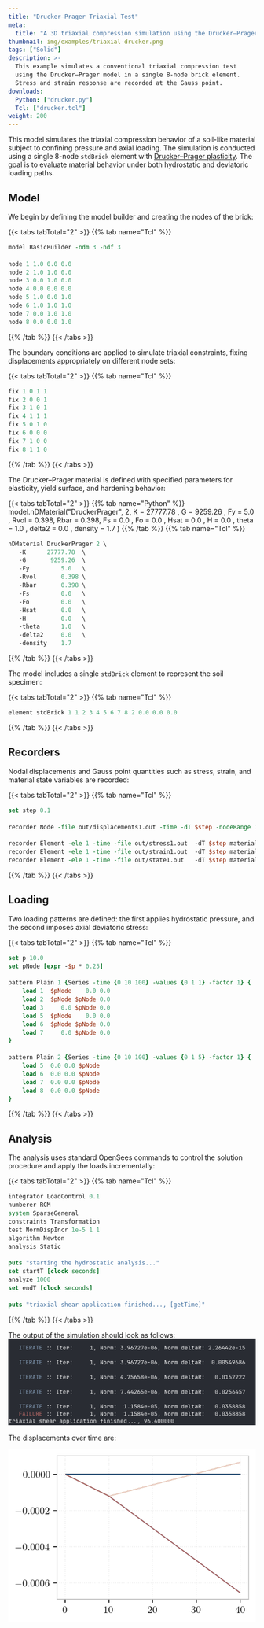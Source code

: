 ```yaml
---
title: "Drucker–Prager Triaxial Test"
meta:
  title: "A 3D triaxial compression simulation using the Drucker–Prager constitutive model"
thumbnail: img/examples/triaxial-drucker.png
tags: ["Solid"]
description: >-
  This example simulates a conventional triaxial compression test
  using the Drucker–Prager model in a single 8-node brick element.
  Stress and strain response are recorded at the Gauss point.
downloads:
  Python: ["drucker.py"]
  Tcl: ["drucker.tcl"]
weight: 200
---
```



This model simulates the triaxial compression behavior of a soil-like material
subject to confining pressure and axial loading. The simulation is conducted using
a single 8-node `stdBrick` element with [Drucker–Prager plasticity](https://xara.so/user/manual/material/plastic/DruckerPrager.html). 
The goal is to evaluate material behavior under both hydrostatic and deviatoric loading paths.

## Model

We begin by defining the model builder and creating the nodes of the brick:

{{< tabs tabTotal="2" >}}
{{% tab name="Tcl" %}}
```tcl
model BasicBuilder -ndm 3 -ndf 3

node 1 1.0 0.0 0.0
node 2 1.0 1.0 0.0
node 3 0.0 1.0 0.0
node 4 0.0 0.0 0.0
node 5 1.0 0.0 1.0
node 6 1.0 1.0 1.0
node 7 0.0 1.0 1.0
node 8 0.0 0.0 1.0
```
{{% /tab %}}
{{< /tabs >}}

The boundary conditions are applied to simulate triaxial constraints, fixing displacements appropriately on different node sets:

{{< tabs tabTotal="2" >}}
{{% tab name="Tcl" %}}
```tcl
fix 1 0 1 1
fix 2 0 0 1
fix 3 1 0 1
fix 4 1 1 1
fix 5 0 1 0
fix 6 0 0 0
fix 7 1 0 0
fix 8 1 1 0
```
{{% /tab %}}
{{< /tabs >}}

The Drucker–Prager material is defined with specified parameters for elasticity, yield surface, and hardening behavior:

{{< tabs tabTotal="2" >}}
{{% tab name="Python" %}}
model.nDMaterial("DruckerPrager", 2,
    K       = 27777.78 ,
    G       =  9259.26 ,
    Fy      =     5.0  ,
    Rvol    =     0.398,
    Rbar    =     0.398,
    Fs      =     0.0  ,
    Fo      =     0.0  ,
    Hsat    =     0.0  ,
    H       =     0.0  ,
    theta   =     1.0  ,
    delta2  =     0.0  ,
    density =   1.7
)
{{% /tab %}}
{{% tab name="Tcl" %}}
```tcl
nDMaterial DruckerPrager 2 \
   -K      27777.78  \
   -G       9259.26  \
   -Fy         5.0   \
   -Rvol       0.398 \
   -Rbar       0.398 \
   -Fs         0.0   \
   -Fo         0.0   \
   -Hsat       0.0   \
   -H          0.0   \
   -theta      1.0   \
   -delta2     0.0   \
   -density    1.7
```
{{% /tab %}}
{{< /tabs >}}

The model includes a single `stdBrick` element to represent the soil specimen:

{{< tabs tabTotal="2" >}}
{{% tab name="Tcl" %}}
```tcl
element stdBrick 1 1 2 3 4 5 6 7 8 2 0.0 0.0 0.0
```
{{% /tab %}}
{{< /tabs >}}

## Recorders

Nodal displacements and Gauss point quantities such as stress, strain, and material state variables are recorded:

{{< tabs tabTotal="2" >}}
{{% tab name="Tcl" %}}
```tcl
set step 0.1

recorder Node -file out/displacements1.out -time -dT $step -nodeRange 1 8 -dof 1 2 3 disp

recorder Element -ele 1 -time -file out/stress1.out  -dT $step material 2 stress
recorder Element -ele 1 -time -file out/strain1.out  -dT $step material 2 strain
recorder Element -ele 1 -time -file out/state1.out   -dT $step material 2 state
```
{{% /tab %}}
{{< /tabs >}}

## Loading

Two loading patterns are defined: the first applies hydrostatic pressure, and the second imposes axial deviatoric stress:

{{< tabs tabTotal="2" >}}
{{% tab name="Tcl" %}}
```tcl
set p 10.0
set pNode [expr -$p * 0.25]

pattern Plain 1 {Series -time {0 10 100} -values {0 1 1} -factor 1} {
    load 1  $pNode    0.0 0.0
    load 2  $pNode $pNode 0.0
    load 3     0.0 $pNode 0.0
    load 5  $pNode    0.0 0.0
    load 6  $pNode $pNode 0.0
    load 7     0.0 $pNode 0.0
}

pattern Plain 2 {Series -time {0 10 100} -values {0 1 5} -factor 1} {
    load 5  0.0 0.0 $pNode
    load 6  0.0 0.0 $pNode
    load 7  0.0 0.0 $pNode
    load 8  0.0 0.0 $pNode
}
```
{{% /tab %}}
{{< /tabs >}}

## Analysis

The analysis uses standard OpenSees commands to control the solution procedure and apply the loads incrementally:

{{< tabs tabTotal="2" >}}
{{% tab name="Tcl" %}}
```tcl
integrator LoadControl 0.1
numberer RCM
system SparseGeneral
constraints Transformation
test NormDispIncr 1e-5 1 1
algorithm Newton
analysis Static

puts "starting the hydrostatic analysis..."
set startT [clock seconds]
analyze 1000
set endT [clock seconds]

puts "triaxial shear application finished..., [getTime]"
```
{{% /tab %}}
{{< /tabs >}}

The output of the simulation should look as follows:
![](img/stdout.png)

The displacements over time are:

![Displacements over time](img/u.png)


